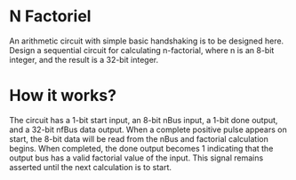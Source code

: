 # N Factoriel 
An arithmetic circuit with simple basic handshaking is to be designed here. Design a sequential circuit for calculating n-factorial, where n is an 8-bit integer, and the result is a 32-bit integer.  
# How it works?
The circuit has a 1-bit start input, an 8-bit nBus input, a 1-bit done output, and a 32-bit nfBus data output. When a complete positive pulse appears on start, the 8-bit data will be read from the nBus and factorial calculation begins. When completed, the done output becomes 1 indicating that the output bus has a valid factorial value of the input. This signal remains asserted until the next calculation is to start.  

